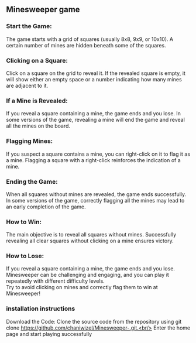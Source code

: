 ## Minesweeper game
### Start the Game:

The game starts with a grid of squares (usually 8x8, 9x9, or 10x10).
A certain number of mines are hidden beneath some of the squares.
### Clicking on a Square:

Click on a square on the grid to reveal it.
If the revealed square is empty, it will show either an empty space or a number indicating how many mines are adjacent to it.
### If a Mine is Revealed:

If you reveal a square containing a mine, the game ends and you lose.
In some versions of the game, revealing a mine will end the game and reveal all the mines on the board.
### Flagging Mines:

If you suspect a square contains a mine, you can right-click on it to flag it as a mine.
Flagging a square with a right-click reinforces the indication of a mine.
### Ending the Game:

When all squares without mines are revealed, the game ends successfully.
In some versions of the game, correctly flagging all the mines may lead to an early completion of the game.
### How to Win:

The main objective is to reveal all squares without mines.
Successfully revealing all clear squares without clicking on a mine ensures victory.
### How to Lose:

If you reveal a square containing a mine, the game ends and you lose.
Minesweeper can be challenging and engaging, and you can play it repeatedly with different difficulty levels.<br/>
Try to avoid clicking on mines and correctly flag them to win at Minesweeper!<br/>
### installation instructions
Download the Code: Clone the source code from the repository using git clone https://github.com/chaniwizel/Minesweeper-.git.<br/>
Enter the home page and start playing successfully
